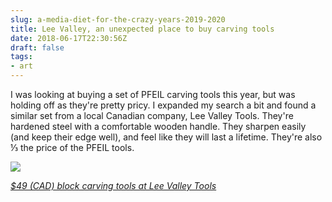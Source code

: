 ```yaml
---
slug: a-media-diet-for-the-crazy-years-2019-2020
title: Lee Valley, an unexpected place to buy carving tools
date: 2018-06-17T22:30:56Z
draft: false
tags:
- art
---
```


I was looking at buying a set of PFEIL carving tools this year, but was holding off as they're pretty pricy. I expanded my search a bit and found a similar set from a local Canadian company, Lee Valley Tools. They're hardened steel with a comfortable wooden handle. They sharpen easily (and keep their edge well), and feel like they will last a lifetime. They're also ⅓ the price of the PFEIL tools.

![](https://images.warpedvisions.org/2018/11/IMG_1449.jpeg)

*[$49 (CAD) block carving tools at Lee Valley Tools](http://www.leevalley.com/us/wood/page.aspx?p=31106&cat=43332,43334&ap=1)*
